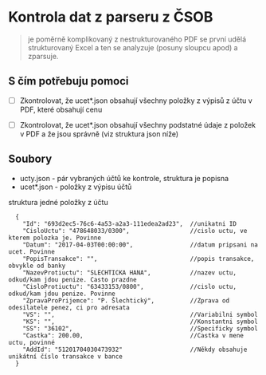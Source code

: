 # Kontrola dat z parseru z ČSOB
> je poměrně komplikovaný
> z nestrukturovaného PDF se první udělá strukturovaný Excel
> a ten se analyzuje (posuny sloupcu apod) a zparsuje.
   
## S čím potřebuju pomoci
- [ ] Zkontrolovat, že ucet\*.json obsahují všechny položky z výpisů z účtu v PDF, které obsahují cenu
- [ ] Zkontrolovat, že ucet\*.json obsahují všechny podstatné údaje z položek v PDF a že jsou správně (viz struktura json níže)

   
## Soubory   
* ucty.json - pár vybraných účtů ke kontrole, struktura je popisna
* ucet\*.json - položky z výpisu účtů

struktura jedné položky z účtu

```
  {
    "Id": "693d2ec5-76c6-4a53-a2a3-111edea2ad23",  //unikatni ID
    "CisloUctu": "478648033/0300",                 //cislo uctu, ve kterem polozka je. Povinne
    "Datum": "2017-04-03T00:00:00",                //datum pripsani na ucet. Povinne
    "PopisTransakce": "",                          //popis transakce, obvykle od banky
    "NazevProtiuctu": "SLECHTICKA HANA",           //nazev uctu, odkud/kam jdou penize. Casto prazdne
    "CisloProtiuctu": "63433153/0800",             //cislo uctu, odkud/kam jdou penize. Povinne
    "ZpravaProPrijemce": "P. Šlechtický",          //Zprava od odesilatele penez, ci pro adresata
    "VS": "",                                      //Variabilni symbol
    "KS": "",                                      //Konstantni symbol
    "SS": "36102",                                 //Specificky symbol
    "Castka": 200.00,                              //Castka v mene uctu, povinné
    "AddId": "51201704030473932"                   //Někdy obsahuje unikátní číslo transakce v bance
  }
```
